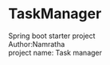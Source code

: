 # TaskManager
Spring boot starter project</br>
Author:Namratha </br>
project name: Task manager</br>
